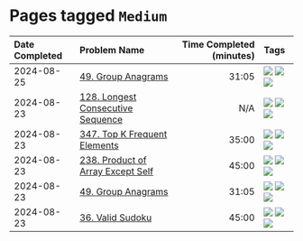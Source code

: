 # Pages tagged `Medium`

|Date Completed|Problem Name|Time Completed  (minutes)|Tags
|:---|:---|---:|:---|
|2024-08-25|[49. Group Anagrams](../49GroupAnagrams2.md)|31:05|[![](https://img.shields.io/badge/tag-Arrays-473080)](../tags/Arrays.md) [![](https://img.shields.io/badge/tag-Hashing-4b9e32)](../tags/Hashing.md) [![](https://img.shields.io/badge/tag-Medium-25a9f1)](../tags/Medium.md)|
|2024-08-23|[128. Longest Consecutive Sequence](../128LongestConsecutiveSequence.md)|N/A|[![](https://img.shields.io/badge/tag-Arrays-473080)](../tags/Arrays.md) [![](https://img.shields.io/badge/tag-Hashing-4b9e32)](../tags/Hashing.md) [![](https://img.shields.io/badge/tag-Medium-25a9f1)](../tags/Medium.md)|
|2024-08-23|[347. Top K Frequent Elements](../347TopKFrequentElements1.md)|35:00|[![](https://img.shields.io/badge/tag-Arrays-473080)](../tags/Arrays.md) [![](https://img.shields.io/badge/tag-Hashing-4b9e32)](../tags/Hashing.md) [![](https://img.shields.io/badge/tag-Medium-25a9f1)](../tags/Medium.md)|
|2024-08-23|[238. Product of Array Except Self](../238ProductOfArrayExceptSelf1.md)|45:00|[![](https://img.shields.io/badge/tag-Arrays-473080)](../tags/Arrays.md) [![](https://img.shields.io/badge/tag-Hashing-4b9e32)](../tags/Hashing.md) [![](https://img.shields.io/badge/tag-Medium-25a9f1)](../tags/Medium.md)|
|2024-08-23|[49. Group Anagrams](../49GroupAnagrams1.md)|31:05|[![](https://img.shields.io/badge/tag-Arrays-473080)](../tags/Arrays.md) [![](https://img.shields.io/badge/tag-Hashing-4b9e32)](../tags/Hashing.md) [![](https://img.shields.io/badge/tag-Medium-25a9f1)](../tags/Medium.md)|
|2024-08-23|[36. Valid Sudoku](../36ValidSudoku1.md)|45:00|[![](https://img.shields.io/badge/tag-Arrays-473080)](../tags/Arrays.md) [![](https://img.shields.io/badge/tag-Hashing-4b9e32)](../tags/Hashing.md) [![](https://img.shields.io/badge/tag-Medium-25a9f1)](../tags/Medium.md)|